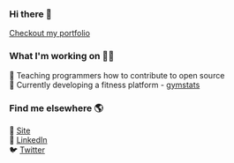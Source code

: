 ### Hi there 👋

[Checkout my portfolio](https://liamsegura.com)

### What I'm working on 👨‍💻

🌱 Teaching programmers how to contribute to open source <br>
💌 Currently developing a fitness platform - [gymstats](https://gymstatsinfo.netlify.app) <br>


### Find me elsewhere 🌎

🚀 [Site](https://liamsegura.com) <br>
💼 [LinkedIn](https://www.linkedin.com/in/liamsegura) <br>
🐦 [Twitter](https://twitter.com/liamdiegosegura) <br>
